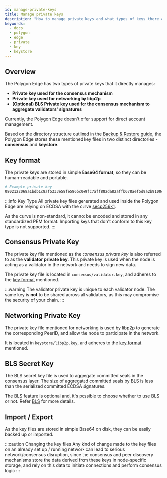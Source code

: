 ```yaml
---
id: manage-private-keys
title: Manage private keys
description: "How to manage private keys and what types of keys there are."
keywords:
  - docs
  - polygon
  - edge
  - private
  - key
  - keystore
---
```


## Overview

The Polygon Edge has two types of private keys that it directly manages:

* **Private key used for the consensus mechanism**
* **Private key used for networking by libp2p**
* **(Optional) BLS Private key used for the consensus mechanism to aggregate validators' signatures**

Currently, the Polygon Edge doesn't offer support for direct account management.

Based on the directory structure outlined in the [Backup & Restore guide](/docs/edge/working-with-node/backup-restore),
the Polygon Edge stores these mentioned key files in two distinct directories - **consensus** and **keystore**.

## Key format

The private keys are stored in simple **Base64 format**, so they can be human-readable and portable.

```bash
# Example private key
0802122068a1bdb1c8af5333e58fe586bc0e9fc7aff882da82affb678aef5d9a2b9100c0
```

:::info Key Type
All private key files generated and used inside the Polygon Edge are relying on ECDSA with the curve [secp256k1](https://en.bitcoin.it/wiki/Secp256k1).

As the curve is non-standard, it cannot be encoded and stored in any standardized PEM format.
Importing keys that don't conform to this key type is not supported.
:::
## Consensus Private Key

The private key file mentioned as the *consensus private key* is also referred to as the **validator private key**.
This private key is used when the node is acting as a validator in the network and needs to sign new data.

The private key file is located in `consensus/validator.key`, and adheres to the [key format](/docs/edge/configuration/manage-private-keys#key-format) mentioned.

:::warning
The validator private key is unique to each validator node. The same key is <b>not</b> to be shared across all validators, as this may compromise the security of your chain.
:::

## Networking Private Key

The private key file mentioned for networking is used by libp2p to generate the corresponding PeerID, and allow the node to participate in the network.

It is located in `keystore/libp2p.key`, and adheres to the [key format](/docs/edge/configuration/manage-private-keys#key-format) mentioned.

## BLS Secret Key

The BLS secret key file is used to aggregate committed seals in the consensus layer. The size of aggregated committed seals by BLS is less than the serialized committed ECDSA signatures.

The BLS feature is optional and, it's possible to choose whether to use BLS or not. Refer [BLS](/docs/edge/consensus/bls) for more details.

## Import / Export

As the key files are stored in simple Base64 on disk, they can be easily backed up or imported.

:::caution Changing the key files
Any kind of change made to the key files on an already set up / running network can lead to serious network/consensus disruption, 
since the consensus and peer discovery mechanisms store the data derived from these keys in node-specific storage, and rely on this data to
initiate connections and perform consensus logic
:::